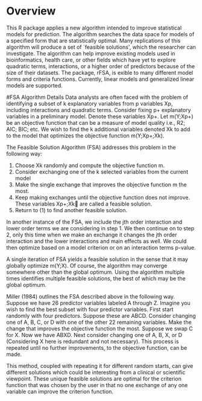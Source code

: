 # Overview
This R package applies a new algorithm intended to improve statistical models for prediction. The algorithm searches the data space for models of a specified form that are statistically optimal. Many replications of this algorithm will produce a set of `feasible solutions', which the researcher can investigate. The algorithm can help improve existing models used in bioinformatics, health care, or other fields which have yet to explore quadratic terms, interactions, or a higher order of predictors because of the size of their datasets. The package, rFSA, is exible to many different model forms and criteria functions. Currently, linear models and generalized linear models are supported.

#FSA Algorithm Details
Data analysts are often faced with the problem of identifying a subset of k explanatory variables from p variables Xp, including interactions and quadratic terms. Consider fixing p+ explanatory variables in a preliminary model. Denote these variables Xp+. Let m(Y;Xp+) be an objective function that can be a measure of model quality i.e., R2; AIC; BIC; etc. We
wish to find the k additional variables denoted Xk to add to the model that optimizes the objective function m(Y;Xp+;Xk).

The Feasible Solution Algorithm (FSA) addresses this problem in the following way:
1. Choose Xk randomly and compute the objective function m.
2. Consider exchanging one of the k selected variables from the current model
3. Make the single exchange that improves the objective function m the most.
4. Keep making exchanges until the objective function does not improve. These variables Xp+;Xk are called a feasible solution.
5. Return to (1) to find another feasible solution.

In another instance of the FSA, we include the jth order interaction and lower order terms we are considering in step 1. We then continue on to step 2, only this time when we make an exchange it changes the jth order interaction and the lower interactions and main effects as well. We could then optimize based on a model criterion or on an interaction terms p-value.

A single iteration of FSA yields a feasible solution in the sense that it may globally optimize m(Y;X). Of course, the algorithm may converge somewhere other than the global optimum. Using the algorithm multiple times identifies multiple feasible solutions, the best of which may be the global optimum.

Miller (1984) outlines the FSA described above in the following way. Suppose we have 26 predictor variables labeled A through Z. Imagine you wish to find the best subset with four predictor variables. First start randomly with four predictors. Suppose these are ABCD. Consider changing one of A, B, C, or D with one of the other 22 remaining variables. Make the change that improves the objective function the most. Suppose we swap C for X. Now we have ABXD. Next consider changing one of A, B, X, or D (Considering X here is redundant and not necessary). This process is repeated until no further improvements, to the objective function, can be made.

This method, coupled with repeating it for different random starts, can give different solutions which could be interesting from a clinical or scientific viewpoint. These unique feasible solutions are optimal for the criterion function that was chosen by the user in that no one exchange of any one variable can improve the criterion function.
